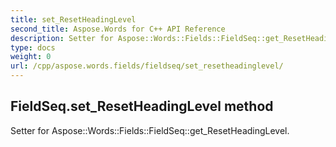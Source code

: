 ```yaml
---
title: set_ResetHeadingLevel
second_title: Aspose.Words for C++ API Reference
description: Setter for Aspose::Words::Fields::FieldSeq::get_ResetHeadingLevel. 
type: docs
weight: 0
url: /cpp/aspose.words.fields/fieldseq/set_resetheadinglevel/
---
```

## FieldSeq.set_ResetHeadingLevel method


Setter for Aspose::Words::Fields::FieldSeq::get_ResetHeadingLevel. 

